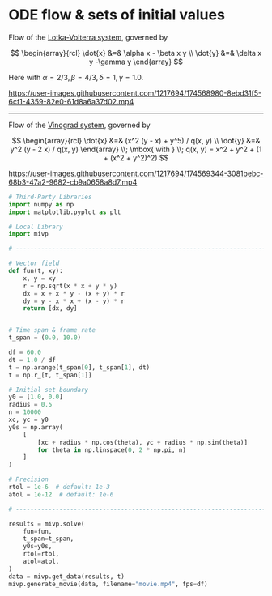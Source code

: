 # ODE flow & sets of initial values

Flow of the [Lotka-Volterra system](https://en.wikipedia.org/wiki/Lotka%E2%80%93Volterra_equations),
governed by

$$ 
\begin{array}{rcl}
\dot{x} &=& \alpha x - \beta x y \\
\dot{y} &=& \delta x y -\gamma y
\end{array}
$$

Here with $\alpha = 2 /3, \beta = 4 / 3, \delta =1, \gamma = 1.0$.


https://user-images.githubusercontent.com/1217694/174568980-8ebd31f5-6cf1-4359-82e0-61d8a6a37d02.mp4


--------------------------------------------------------------------------------

Flow of the [Vinograd system](http://www.mathnet.ru/php/getFT.phtml?jrnid=dan&paperid=21930&what=fullt&option_lang=eng), governed by

$$
\begin{array}{rcl}
\dot{x} &=& (x^2 (y - x) + y^5) / q(x, y) \\
\dot{y} &=& y^2 (y - 2 x) / q(x, y)
\end{array}
\\; \mbox{ with } \\;
q(x, y) = x^2 + y^2 + (1 + (x^2 + y^2)^2)
$$

https://user-images.githubusercontent.com/1217694/174569344-3081bebc-68b3-47a2-9682-cb9a0658a8d7.mp4

```python
# Third-Party Libraries
import numpy as np
import matplotlib.pyplot as plt

# Local Library
import mivp

# ------------------------------------------------------------------------------

# Vector field
def fun(t, xy):
    x, y = xy
    r = np.sqrt(x * x + y * y)
    dx = x + x * y - (x + y) * r
    dy = y - x * x + (x - y) * r
    return [dx, dy]


# Time span & frame rate
t_span = (0.0, 10.0)

df = 60.0
dt = 1.0 / df
t = np.arange(t_span[0], t_span[1], dt)
t = np.r_[t, t_span[1]]

# Initial set boundary
y0 = [1.0, 0.0]
radius = 0.5
n = 10000
xc, yc = y0
y0s = np.array(
    [
        [xc + radius * np.cos(theta), yc + radius * np.sin(theta)]
        for theta in np.linspace(0, 2 * np.pi, n)
    ]
)

# Precision
rtol = 1e-6  # default: 1e-3
atol = 1e-12  # default: 1e-6

# ------------------------------------------------------------------------------

results = mivp.solve(
    fun=fun,
    t_span=t_span,
    y0s=y0s,
    rtol=rtol,
    atol=atol,
)
data = mivp.get_data(results, t)
mivp.generate_movie(data, filename="movie.mp4", fps=df)
```
